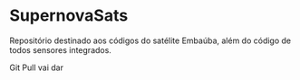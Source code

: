 # SupernovaSats

Repositório destinado aos códigos do satélite Embaúba, além do código de todos sensores integrados.

Git Pull vai dar
